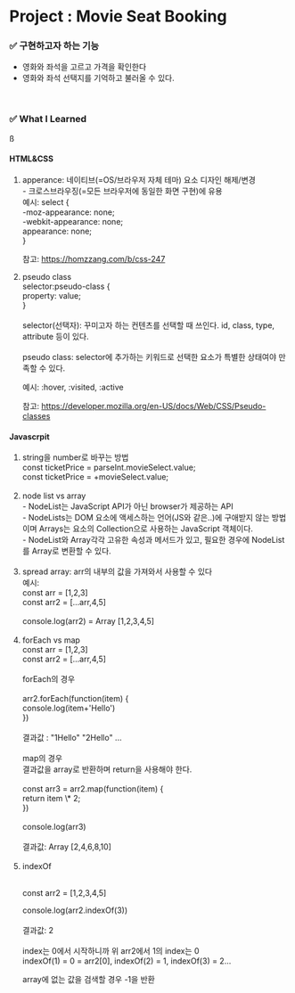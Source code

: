 <h1>Project : Movie Seat Booking</h1>

<h3>✅  구현하고자 하는 기능</h3>
    <ul>
        <li>영화와 좌석을 고르고 가격을 확인한다</li>
        <li>영화와 좌석 선택지를 기억하고 불러올 수 있다.</li>
    </ul>
<br>
<h3>✅  What I Learned</h3>ß
<h4>HTML&CSS</h4>
<ol>
    <li>apperance: 네이티브(=OS/브라우저 자체 테마) 요소 디자인 해제/변경</li>
- 크로스브라우징(=모든 브라우저에 동일한 화면 구현)에 유용<br>
  예시:
  select {<br>
  -moz-appearance: none;<br>
  -webkit-appearance: none;<br>
  appearance: none;<br>
  }<br>

참고: https://homzzang.com/b/css-247

<li>pseudo class</li>
selector:pseudo-class {<br>
  property: value;<br>
}<br>
<br>
selector(선택자): 꾸미고자 하는 컨텐츠를 선택할 때 쓰인다. id, class, type, attribute 등이 있다.<br>
<br>
pseudo class: selector에 추가하는 키워드로 선택한 요소가 특별한 상태여야 만족할 수 있다.

예시: :hover, :visited, :active

참고: https://developer.mozilla.org/en-US/docs/Web/CSS/Pseudo-classes

</ol>
<h4>Javascrpit</h4>

<ol>
    <li>string을 number로 바꾸는 방법</li>
const ticketPrice = parseInt.movieSelect.value;<br>
const ticketPrice = +movieSelect.value;<br>
<br>
<li>node list vs array</li>
  - NodeList는 JavaScript API가 아닌 browser가 제공하는 API<br>
  - NodeLists는 DOM 요소에 액세스하는 언어(JS와 같은..)에 구애받지 않는 방법이며 Arrays는 요소의 Collection으로 사용하는 JavaScript 객체이다.<br>
  - NodeList와 Array각각 고유한 속성과 메서드가 있고, 필요한 경우에 NodeList를 Array로 변환할 수 있다.<br>
  <br>
<li>spread array: arr의 내부의 값을 가져와서 사용할 수 있다</li>
예시: <br>
const arr = [1,2,3]<br>
const arr2 = [...arr,4,5]<br>
<br>
console.log(arr2) = Array [1,2,3,4,5]<br>
<br>
<li>forEach vs map</li>
const arr = [1,2,3]<br>
const arr2 = [...arr,4,5]<br>
<br>
forEach의 경우<br>
<br>
arr2.forEach(function(item) {<br>
console.log(item+'Hello')<br>
})<br>
<br>
결과값 : "1Hello" "2Hello" ...<br>
<br>
map의 경우<br>
결과값을 array로 반환하며 return을 사용해야 한다.<br>
<br>
const arr3 = arr2.map(function(item) {<br>
return item \* 2;<br>
})<br>
<br>
console.log(arr3)<br>
<br>
결과값: Array [2,4,6,8,10]
<br>
<br>
<li>indexOf</li><br>

const arr2 = [1,2,3,4,5]<br>

console.log(arr2.indexOf(3))<br>
<br>
결과값: 2<br>
<br>
index는 0에서 시작하니까 위 arr2에서 1의 index는 0<br>
indexOf(1) = 0 = arr2[0], indexOf(2) = 1, indexOf(3) = 2...<br>

array에 없는 값을 검색할 경우 -1을 반환
